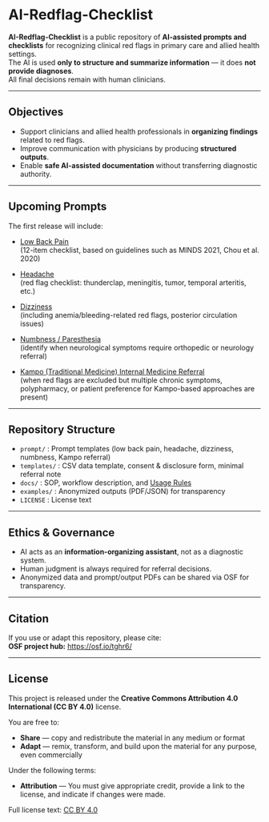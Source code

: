 # AI-Redflag-Checklist

**AI-Redflag-Checklist** is a public repository of **AI-assisted prompts and checklists** for recognizing clinical red flags in primary care and allied health settings.  
The AI is used **only to structure and summarize information** — it does **not provide diagnoses**.  
All final decisions remain with human clinicians.

---

## Objectives
- Support clinicians and allied health professionals in **organizing findings** related to red flags.  
- Improve communication with physicians by producing **structured outputs**.  
- Enable **safe AI-assisted documentation** without transferring diagnostic authority.  

---
## Upcoming Prompts
The first release will include:

- [Low Back Pain](https://github.com/KenjiroShiraishi/ai-redflag-checklist/blob/main/prompt/prompt/pmpt_low_back_pain_ja.md)  
  (12-item checklist, based on guidelines such as MINDS 2021, Chou et al. 2020)

- [Headache](prompt/prompt_headache.md)  
  (red flag checklist: thunderclap, meningitis, tumor, temporal arteritis, etc.)

- [Dizziness](prompt/prompt_dizziness.md)  
  (including anemia/bleeding-related red flags, posterior circulation issues)

- [Numbness / Paresthesia](prompt/prompt_numbness.md)  
  (identify when neurological symptoms require orthopedic or neurology referral)

- [Kampo (Traditional Medicine) Internal Medicine Referral](prompt/prompt_kampo_referral.md)  
  (when red flags are excluded but multiple chronic symptoms, polypharmacy, or patient preference for Kampo-based approaches are present)

---

## Repository Structure
- `prompt/` : Prompt templates (low back pain, headache, dizziness, numbness, Kampo referral)  
- `templates/` : CSV data template, consent & disclosure form, minimal referral note  
- `docs/` : SOP, workflow description, and [Usage Rules](docs/usage_rules.md)  
- `examples/` : Anonymized outputs (PDF/JSON) for transparency  
- `LICENSE` : License text  

---

## Ethics & Governance
- AI acts as an **information-organizing assistant**, not as a diagnostic system.  
- Human judgment is always required for referral decisions.  
- Anonymized data and prompt/output PDFs can be shared via OSF for transparency.  

---

## Citation
If you use or adapt this repository, please cite:  
**OSF project hub:** https://osf.io/tghr6/  

---

## License
This project is released under the **Creative Commons Attribution 4.0 International (CC BY 4.0)** license.

You are free to:
- **Share** — copy and redistribute the material in any medium or format  
- **Adapt** — remix, transform, and build upon the material for any purpose, even commercially  

Under the following terms:
- **Attribution** — You must give appropriate credit, provide a link to the license, and indicate if changes were made.  

Full license text: [CC BY 4.0](https://creativecommons.org/licenses/by/4.0/)
